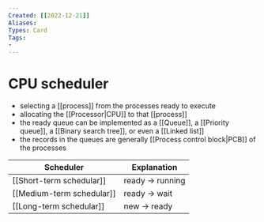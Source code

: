 ```yaml
---
Created: [[2022-12-21]]
Aliases: 
Types: Card
Tags: 
- 
---
```

# CPU scheduler
- selecting a [[process]] from the processes ready to execute
- allocating the [[Processor|CPU]] to that [[process]]
- the ready queue can be implemented as a [[Queue]], a [[Priority queue]], a [[Binary search tree]], or even a [[Linked list]]
- the records in the queues are generally [[Process control block|PCB]] of the processes

| Scheduler                 | Explanation     |
| ------------------------- | --------------- |
| [[Short-term schedular]]  | ready → running |
| [[Medium-term schedular]] | ready → wait    |
| [[Long-term schedular]]   | new → ready     |
